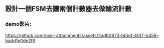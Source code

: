 ## 設計一個FSM去讓兩個計數器去做輪流計數

### demo影片:


https://github.com/user-attachments/assets/2ad60673-bbbd-4fd7-b458-badd1e0de2f9

